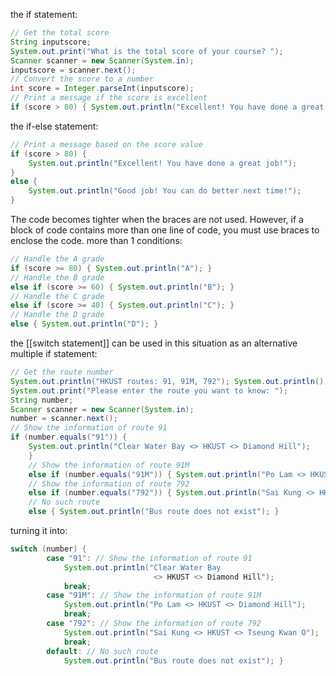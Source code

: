 the if statement:
```java
// Get the total score 
String inputscore; 
System.out.print("What is the total score of your course? "); 
Scanner scanner = new Scanner(System.in); 
inputscore = scanner.next(); 
// Convert the score to a number 
int score = Integer.parseInt(inputscore); 
// Print a message if the score is excellent 
if (score > 80) { System.out.println("Excellent! You have done a great job!"); }
```
the if-else statement:
```java
// Print a message based on the score value 
if (score > 80) { 
	System.out.println("Excellent! You have done a great job!"); 
} 
else { 
	System.out.println("Good job! You can do better next time!");
}
```
The code becomes tighter when the braces are not used. However, if a block of code contains more than one line of code, you must use braces to enclose the code.
more than 1 conditions:
```java
// Handle the A grade 
if (score >= 80) { System.out.println("A"); } 
// Handle the B grade 
else if (score >= 60) { System.out.println("B"); } 
// Handle the C grade 
else if (score >= 40) { System.out.println("C"); } 
// Handle the D grade 
else { System.out.println("D"); }
```
the [[switch statement]] can be used in this situation as an alternative multiple if statement:
```java
// Get the route number 
System.out.println("HKUST routes: 91, 91M, 792"); System.out.println(); 
System.out.print("Please enter the route you want to know: ");
String number; 
Scanner scanner = new Scanner(System.in);
number = scanner.next(); 
// Show the information of route 91 
if (number.equals("91")) { 
	System.out.println("Clear Water Bay <> HKUST <> Diamond Hill"); 
	} 
	// Show the information of route 91M 
	else if (number.equals("91M")) { System.out.println("Po Lam <> HKUST <> Diamond Hill"); } 
	// Show the information of route 792 
	else if (number.equals("792")) { System.out.println("Sai Kung <> HKUST <> Tseung Kwan O"); } 
	// No such route 
	else { System.out.println("Bus route does not exist"); }
```
turning it into:
```java
switch (number) { 
		case "91": // Show the information of route 91
			System.out.println("Clear Water Bay 
								<> HKUST <> Diamond Hill"); 
			break; 
		case "91M": // Show the information of route 91M 
			System.out.println("Po Lam <> HKUST <> Diamond Hill"); 
			break; 
		case "792": // Show the information of route 792 
			System.out.println("Sai Kung <> HKUST <> Tseung Kwan O"); 
			break; 
		default: // No such route 
			System.out.println("Bus route does not exist"); }
```